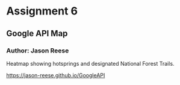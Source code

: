 # Assignment 6 
## Google API Map
### Author: Jason Reese

Heatmap showing hotsprings and designated National Forest Trails.

<https://jason-reese.github.io/GoogleAPI>